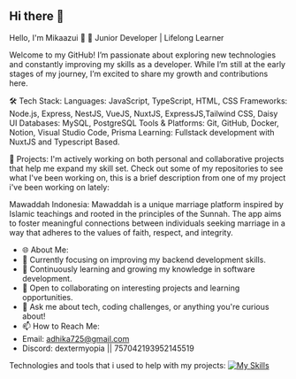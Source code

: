 ## Hi there 👋

Hello, I'm Mikaazui 👋
🌱 Junior Developer | Lifelong Learner

Welcome to my GitHub! I’m passionate about exploring new technologies and constantly improving my skills as a developer. While I’m still at the early stages of my journey, I’m excited to share my growth and contributions here.

🛠️ Tech Stack:
Languages: JavaScript, TypeScript, HTML, CSS
Frameworks: Node.js, Express, NestJS, VueJS, NuxtJS, ExpressJS,Tailwind CSS, Daisy UI
Databases: MySQL, PostgreSQL
Tools & Platforms: Git, GitHub, Docker, Notion, Visual Studio Code, Prisma
Learning: Fullstack development with NuxtJS and Typescript Based.

🚀 Projects:
I'm actively working on both personal and collaborative projects that help me expand my skill set. Check out some of my repositories to see what I've been working on,
this is a brief description from one of my project i've been working on lately:

Mawaddah Indonesia: Mawaddah is a unique marriage platform inspired by Islamic teachings and rooted in the principles of the Sunnah. The app aims to foster meaningful connections between individuals seeking marriage in a way that adheres to the values of faith, respect, and integrity.
<!--[Another Project]: Another project highlight.-->
- 🌐 About Me:
- 🔭 Currently focusing on improving my backend development skills.
- 🌱 Continuously learning and growing my knowledge in software development.
- 👯 Open to collaborating on interesting projects and learning opportunities.
- 💬 Ask me about tech, coding challenges, or anything you're curious about!
- 📫 How to Reach Me:
- Email: adhika725@gmail.com
- Discord: dextermyopia || 757042193952145519 
<!-- LinkedIn: [your LinkedIn profile] -->
Technologies and tools that i used to help with my projects:
[![My Skills](https://skillicons.dev/icons?i=js,ts,html,css,docker,git,postgres,tailwind,nuxtjs,prisma,express,figma,github,postman,react,notion)](https://skillicons.dev)

<!--
**mikaazui/mikaazui** is a ✨ _special_ ✨ repository because its `README.md` (this file) appears on your GitHub profile.

Here are some ideas to get you started:

- 🔭 I’m currently working on ...
- 🌱 I’m currently learning ...
- 👯 I’m looking to collaborate on ...
- 🤔 I’m looking for help with ...
- 💬 Ask me about ...
- 📫 How to reach me: ...
- 😄 Pronouns: ...
- ⚡ Fun fact: ...
-->
